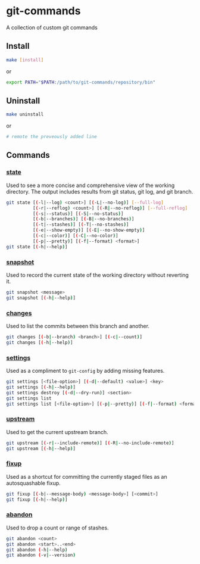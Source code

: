 # git-commands

A collection of custom git commands

## Install

```bash
make [install]
```
or
```bash
export PATH="$PATH:/path/to/git-commands/repository/bin"
```

## Uninstall

```bash
make uninstall
```
or
```bash
# remote the preveously added line
```

## Commands
### [state][]

Used to see a more concise and comprehensive view of the working directory. The output includes results from git status, git log, and git branch.

```bash
git state [(-l|--log) <count>] [(-L|--no-log)] [--full-log]
          [(-r|--reflog) <count>] [(-R|--no-reflog)] [--full-reflog]
          [(-s|--status)] [(-S|--no-status)]
          [(-b|--branches)] [(-B|--no-branches)]
          [(-t|--stashes)] [(-T|--no-stashes)]
          [(-e|--show-empty)] [(-E|--no-show-empty)]
          [(-c|--color)] [(-C|--no-color)]
          [(-p|--pretty)] [(-f|--format) <format>]
git state [(-h|--help)]
```

### [snapshot][]

Used to record the current state of the working directory without reverting it.

```bash
git snapshot <message>
git snapshot [(-h|--help)]
```

### [changes][]

Used to list the commits between this branch and another.

```bash
git changes [(-b|--branch) <branch>] [(-c|--count)]
git changes [(-h|--help)]
```

### [settings][]

Used as a compliment to `git-config` by adding missing features.

```bash
git settings [<file-option>] [(-d|--default) <value>] <key>
git settings [(-h|--help)]
git settings destroy [(-d|--dry-run)] <section>
git settings list
git settings list [<file-option>] [(-p|--pretty)] [(-f|--format) <format>] [(-c|--count)] <section>
```

### [upstream][]

Used to get the current upstream branch.

```bash
git upstream [(-r|--include-remote)] [(-R|--no-include-remote)]
git upstream [(-h|--help)]
```

### [fixup][]

Used as a shortcut for committing the currently staged files as an autosquashable fixup.

```bash
git fixup [(-b|--message-body) <message-body>] [<commit>]
git fixup [(-h|--help)]
```

### [abandon][]

Used to drop a count or range of stashes.

```bash
git abandon <count>
git abandon <start>..<end>
git abandon (-h|--help)
git abandon (-v|--version)
```

[state]: http://htmlpreview.github.io/?https://raw.githubusercontent.com/Brickstertwo/git-commands/master/man/man1/git-state.1.html
[snapshot]: http://htmlpreview.github.io/?https://raw.githubusercontent.com/Brickstertwo/git-commands/master/man/man1/git-snapshot.1.html
[changes]: http://htmlpreview.github.io/?https://raw.githubusercontent.com/Brickstertwo/git-commands/master/man/man1/git-changes.1.html
[settings]: http://htmlpreview.github.io/?https://raw.githubusercontent.com/Brickstertwo/git-commands/master/man/man1/git-settings.1.html
[upstream]: http://htmlpreview.github.io/?https://raw.githubusercontent.com/Brickstertwo/git-commands/master/man/man1/git-upstream.1.html
[fixup]: http://htmlpreview.github.io/?https://raw.githubusercontent.com/Brickstertwo/git-commands/master/man/man1/git-fixup.1.html
[abandon]: http://htmlpreview.github.io/?https://raw.githubusercontent.com/Brickstertwo/git-commands/master/man/man1/git-abandon.1.html
